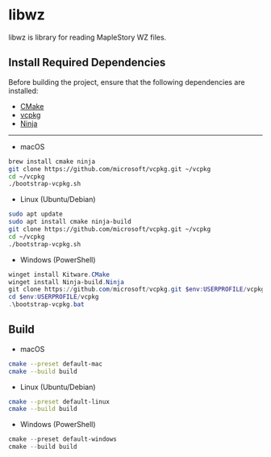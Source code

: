 # libwz
libwz is library for reading MapleStory WZ files.

## Install Required Dependencies

Before building the project, ensure that the following dependencies are installed:

- [CMake](https://cmake.org/download/)
- [vcpkg](https://github.com/microsoft/vcpkg)
- [Ninja](https://ninja-build.org/)

---

* macOS
```sh
brew install cmake ninja
git clone https://github.com/microsoft/vcpkg.git ~/vcpkg
cd ~/vcpkg
./bootstrap-vcpkg.sh
```

* Linux (Ubuntu/Debian)
```sh
sudo apt update
sudo apt install cmake ninja-build
git clone https://github.com/microsoft/vcpkg.git ~/vcpkg
cd ~/vcpkg
./bootstrap-vcpkg.sh
```

* Windows (PowerShell)
```powershell
winget install Kitware.CMake
winget install Ninja-build.Ninja
git clone https://github.com/microsoft/vcpkg.git $env:USERPROFILE/vcpkg
cd $env:USERPROFILE/vcpkg
.\bootstrap-vcpkg.bat
```

## Build

* macOS
```sh
cmake --preset default-mac
cmake --build build
```

* Linux (Ubuntu/Debian)
```sh
cmake --preset default-linux
cmake --build build
```

* Windows (PowerShell)
```powershell
cmake --preset default-windows
cmake --build build
```